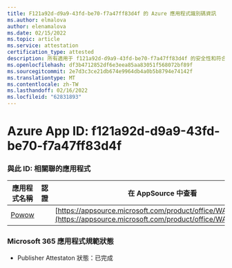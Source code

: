 ```yaml
---
title: F121a92d-d9a9-43fd-be70-f7a47ff83d4f 的 Azure 應用程式識別碼資訊
ms.author: elmalova
author: elenamalova
ms.date: 02/15/2022
ms.topic: article
ms.service: attestation
certification_type: attested
description: 所有適用于 f121a92d-d9a9-43fd-be70-f7a47ff83d4f 的安全性和符合性資訊資訊。
ms.openlocfilehash: df3b4712852df6e3eea85aa83051f568072bf89f
ms.sourcegitcommit: 2e7d3c3ce21db674e9964db4a0b5b8794e74142f
ms.translationtype: MT
ms.contentlocale: zh-TW
ms.lasthandoff: 02/16/2022
ms.locfileid: "62831893"
---
```

# <a name="azure-app-id-f121a92d-d9a9-43fd-be70-f7a47ff83d4f"></a>Azure App ID: f121a92d-d9a9-43fd-be70-f7a47ff83d4f


### <a name="apps-associated-with-this-id"></a>與此 ID: 相關聯的應用程式
| **應用程式名稱** | **認證** | **在 AppSource 中查看** |
|--------------|---------------|-----------------------|
| [Powow](https://docs.microsoft.com/microsoft-365-app-certification/forward/WA200002952) |  | [https://appsource.microsoft.com/product/office/WA200002952](https://appsource.microsoft.com/product/office/WA200002952) |

### <a name="microsoft-365-app-compliance-status"></a>Microsoft 365 應用程式規範狀態
- Publisher Attestaton 狀態：已完成
